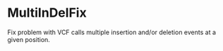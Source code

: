 # MultiInDelFix

Fix problem with VCF calls multiple insertion and/or deletion events at a given position. 

